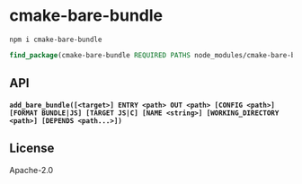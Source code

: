 # cmake-bare-bundle

```
npm i cmake-bare-bundle
```

```cmake
find_package(cmake-bare-bundle REQUIRED PATHS node_modules/cmake-bare-bundle)
```

## API

#### `add_bare_bundle([<target>] ENTRY <path> OUT <path> [CONFIG <path>] [FORMAT BUNDLE|JS] [TARGET JS|C] [NAME <string>] [WORKING_DIRECTORY <path>] [DEPENDS <path...>])`

## License

Apache-2.0
